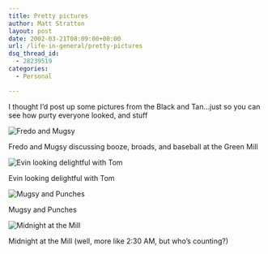 ```yaml
---
title: Pretty pictures
author: Matt Stratton
layout: post
date: 2002-03-21T08:09:00+00:00
url: /life-in-general/pretty-pictures
dsq_thread_id:
  - 28239519
categories:
  - Personal

---
```

I thought I&#8217;d post up some pictures from the Black and Tan&#8230;just so you can see how purty everyone looked, and stuff

![Fredo and Mugsy][1]
  
Fredo and Mugsy discussing booze, broads, and baseball at the Green Mill

![Evin looking delightful with Tom][2]
  
Evin looking delightful with Tom

![Mugsy and Punches][3]
  
Mugsy and Punches

![Midnight at the Mill][4]
  
Midnight at the Mill (well, more like 2:30 AM, but who&#8217;s counting?)

 [1]: https://www.windyhop.org/images/photos/unapproved/Dscf0046-200232191214.jpg
 [2]: https://www.windyhop.org/images/photos/unapproved/121-2148_IMG-2002317234442.JPG
 [3]: https://www.windyhop.org/images/photos/unapproved/Dcp_1935-20023208352.jpg
 [4]: https://www.windyhop.org/images/photos/unapproved/Dscf0045-20023219124.jpg